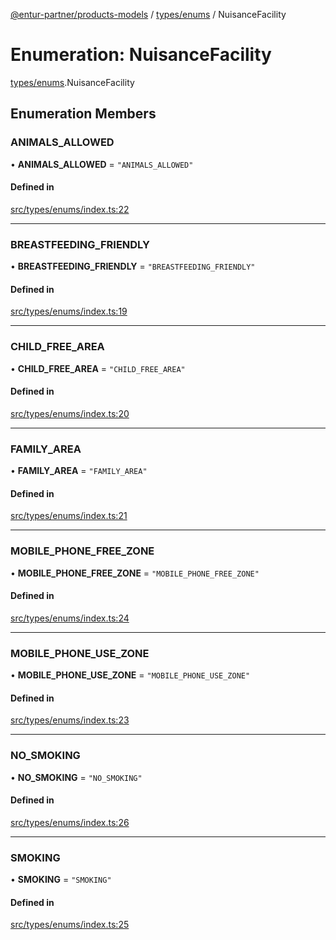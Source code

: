 [@entur-partner/products-models](../README.md) / [types/enums](../modules/types_enums.md) / NuisanceFacility

# Enumeration: NuisanceFacility

[types/enums](../modules/types_enums.md).NuisanceFacility

## Enumeration Members

### ANIMALS\_ALLOWED

• **ANIMALS\_ALLOWED** = ``"ANIMALS_ALLOWED"``

#### Defined in

[src/types/enums/index.ts:22](https://github.com/entur/products-models/blob/main/src/types/enums/index.ts#L22)

___

### BREASTFEEDING\_FRIENDLY

• **BREASTFEEDING\_FRIENDLY** = ``"BREASTFEEDING_FRIENDLY"``

#### Defined in

[src/types/enums/index.ts:19](https://github.com/entur/products-models/blob/main/src/types/enums/index.ts#L19)

___

### CHILD\_FREE\_AREA

• **CHILD\_FREE\_AREA** = ``"CHILD_FREE_AREA"``

#### Defined in

[src/types/enums/index.ts:20](https://github.com/entur/products-models/blob/main/src/types/enums/index.ts#L20)

___

### FAMILY\_AREA

• **FAMILY\_AREA** = ``"FAMILY_AREA"``

#### Defined in

[src/types/enums/index.ts:21](https://github.com/entur/products-models/blob/main/src/types/enums/index.ts#L21)

___

### MOBILE\_PHONE\_FREE\_ZONE

• **MOBILE\_PHONE\_FREE\_ZONE** = ``"MOBILE_PHONE_FREE_ZONE"``

#### Defined in

[src/types/enums/index.ts:24](https://github.com/entur/products-models/blob/main/src/types/enums/index.ts#L24)

___

### MOBILE\_PHONE\_USE\_ZONE

• **MOBILE\_PHONE\_USE\_ZONE** = ``"MOBILE_PHONE_USE_ZONE"``

#### Defined in

[src/types/enums/index.ts:23](https://github.com/entur/products-models/blob/main/src/types/enums/index.ts#L23)

___

### NO\_SMOKING

• **NO\_SMOKING** = ``"NO_SMOKING"``

#### Defined in

[src/types/enums/index.ts:26](https://github.com/entur/products-models/blob/main/src/types/enums/index.ts#L26)

___

### SMOKING

• **SMOKING** = ``"SMOKING"``

#### Defined in

[src/types/enums/index.ts:25](https://github.com/entur/products-models/blob/main/src/types/enums/index.ts#L25)
